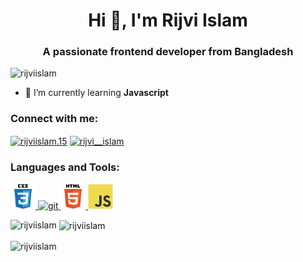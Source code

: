<h1 align="center">Hi 👋, I'm Rijvi Islam</h1>
<h3 align="center">A passionate frontend developer from Bangladesh</h3>

<p align="left"> <img src="https://komarev.com/ghpvc/?username=rijviislam&label=Profile%20views&color=0e75b6&style=flat" alt="rijviislam" /> </p>

- 🌱 I’m currently learning **Javascript**

<h3 align="left">Connect with me:</h3>
<p align="left">
<a href="https://fb.com/rijviislam.15" target="blank"><img align="center" src="https://raw.githubusercontent.com/rahuldkjain/github-profile-readme-generator/master/src/images/icons/Social/facebook.svg" alt="rijviislam.15" height="30" width="40" /></a>
<a href="https://instagram.com/rijvi__islam" target="blank"><img align="center" src="https://raw.githubusercontent.com/rahuldkjain/github-profile-readme-generator/master/src/images/icons/Social/instagram.svg" alt="rijvi__islam" height="30" width="40" /></a>
</p>

<h3 align="left">Languages and Tools:</h3>
<p align="left"> <a href="https://www.w3schools.com/css/" target="_blank" rel="noreferrer"> <img src="https://raw.githubusercontent.com/devicons/devicon/master/icons/css3/css3-original-wordmark.svg" alt="css3" width="40" height="40"/> </a> <a href="https://git-scm.com/" target="_blank" rel="noreferrer"> <img src="https://www.vectorlogo.zone/logos/git-scm/git-scm-icon.svg" alt="git" width="40" height="40"/> </a> <a href="https://www.w3.org/html/" target="_blank" rel="noreferrer"> <img src="https://raw.githubusercontent.com/devicons/devicon/master/icons/html5/html5-original-wordmark.svg" alt="html5" width="40" height="40"/> </a> <a href="https://developer.mozilla.org/en-US/docs/Web/JavaScript" target="_blank" rel="noreferrer"> <img src="https://raw.githubusercontent.com/devicons/devicon/master/icons/javascript/javascript-original.svg" alt="javascript" width="40" height="40"/> </a> </p>

<p><img align="left" src="https://github-readme-stats.vercel.app/api/top-langs?username=rijviislam&show_icons=true&locale=en&layout=compact" alt="rijviislam" /></p>

<p>&nbsp;<img align="center" src="https://github-readme-stats.vercel.app/api?username=rijviislam&show_icons=true&locale=en" alt="rijviislam" /></p>

<p><img align="center" src="https://github-readme-streak-stats.herokuapp.com/?user=rijviislam&" alt="rijviislam" /></p>
